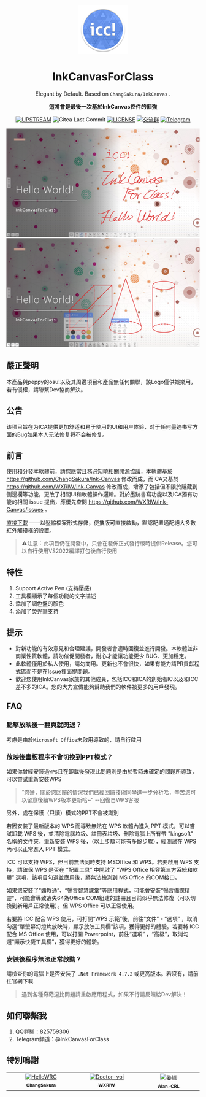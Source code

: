<div align="center">

<img src="icc.png" width="128">

# InkCanvasForClass

Elegant by Default. Based on `ChangSakura/InkCanvas` .

**這將會是最後一次基於InkCanvas控件的倔強**

[![UPSTREAM](https://img.shields.io/badge/UpStream-ChangSakura%2FInk--Canvas-red.svg "LICENSE")](https://github.com/ChangSakura/Ink-Canvas)
![Gitea Last Commit](https://img.shields.io/gitea/last-commit/kriastans/InkCanvasForClass?gitea_url=https%3A%2F%2Fgitea.bliemhax.com%2F)
[![LICENSE](https://img.shields.io/badge/License-GPL--3.0-red.svg "LICENSE")](https://gitea.bliemhax.com/kriastans/InkCanvasForClass/src/branch/master/LICENSE)
[![交流群](https://img.shields.io/badge/-%E4%BA%A4%E6%B5%81%E7%BE%A4%20825759306-blue?style=flat&logo=TencentQQ)]()
[![Telegram](https://img.shields.io/badge/-Telegram%20@InkCanvasForClass-blue?style=flat&logo=Telegram)](https://t.me/InkCanvasForClass)

![Screenshot-1](./Images/icc1.png)
![Screenshot-2](./Images/icc2.png)

</div>

## 嚴正聲明
本產品與peppy的osu!以及其周邊項目和產品無任何關聯，該Logo僅供娛樂用，若有侵權，請聯繫Dev協商解決。

## 公告
该项目旨在为ICA提供更加舒适和易于使用的UI和用户体验，对于任何墨迹书写方面的Bug如果本人无法修复将不会被修复。

## 前言
使用和分發本軟體前，請您應當且務必知曉相關開源協議，本軟體基於 https://github.com/ChangSakura/Ink-Canvas 修改而成，而ICA又基於 https://github.com/WXRIW/Ink-Canvas 修改而成，增添了包括但不限於隱藏到側邊欄等功能，更改了相關UI和軟體操作邏輯。對於墨跡書寫功能以及ICA獨有功能的相關 issue 提出，應優先查閱 https://github.com/WXRIW/Ink-Canvas/issues 。

[直接下載](https://gitea.bliemhax.com/kriastans/InkCanvasForClass/releases "Latest Releases")
——以壓縮檔案形式存儲，便攜版可直接啟動，默認配置適配絕大多數紅外觸摸框的設置。

> ⚠️注意：此項目仍在開發中，只會在發佈正式發行版時提供Release。您可以自行使用VS2022編譯打包後自行使用

## 特性
1. Support Active Pen (支持壓感)
2. 工具欄顯示了每個功能的文字描述
3. 添加了調色盤的顏色
4. 添加了熒光筆支持

## 提示
- 對新功能的有效意見和合理建議，開發者會適時回復並進行開發。本軟體並非商業性質軟體，請勿催促開發者，耐心才能讓功能更少 BUG、更加穩定。
- 此軟體僅用於私人使用，請勿商用。更新也不會很快，如果有能力請PR貢獻程式碼而不是在Issue裡面提問題。
- 歡迎您使用InkCanvas家族的其他成員，包括ICC和ICA的創始者IC以及和ICC差不多的ICA。您的大力宣傳能夠幫助我們的軟件被更多的用戶發現。

## FAQ

### 點擊放映後一翻頁就閃退？
考慮是由於`Microsoft Office`未啟用導致的，請自行啟用

### 放映後畫板程序不會切換到PPT模式？
如果你曾經安裝過`WPS`且在卸載後發現此問題則是由於暫時未確定的問題所導致，可以嘗試重新安裝WPS
> “您好，關於您回饋的情況我們已經回饋技術同學進一步分析哈，辛苦您可以留意後續WPS版本更新哈~” --回復自WPS客服

另外，處在保護（只讀）模式的PPT不會被識別

若因安裝了最新版本的 WPS 而導致無法在 WPS 軟體內進入 PPT 模式，可以嘗試卸載 WPS 後，並清除電腦垃圾、註冊表垃圾、刪除電腦上所有帶 "kingsoft" 名稱的文件夾，重新安裝 WPS 後，（以上步驟可能有多餘步驟），經測試在 WPS 內可以正常進入 PPT 模式。

ICC 可以支持 WPS，但目前無法同時支持 MSOffice 和 WPS。若要啟用 WPS 支持，請確保 WPS 是否在 “配置工具” 中開啟了 “WPS Office 相容第三方系統和軟體” 選項，該項目勾選並應用後，將無法檢測到 MS Office 的COM接口。

如果您安裝了“贛教通”、“暢言智慧課堂”等應用程式，可能會安裝“暢言備課精靈”，可能會導致遺失64為Office COM組建的註冊且目前似乎無法修復（可以切換到新用戶正常使用）。但 WPS Office 可以正常使用。

若要將 ICC 配合 WPS 使用，可打開“WPS 示範”後，前往“文件” - “選項” ，取消勾選“單螢幕幻燈片放映時，顯示放映工具欄”該項，獲得更好的體驗。若要將 ICC 配合 MS Office 使用，可以打開 Powerpoint，前往“選項” ，“高級”，取消勾選“顯示快捷工具欄”，獲得更好的體驗。

### **安裝後**程序無法正常啟動？
請檢查你的電腦上是否安裝了 `.Net Framework 4.7.2` 或更高版本。若沒有，請前往官網下載  

> 遇到各種奇葩逗比問題請重啟應用程式，如果不行請反饋給Dev解決！

## 如何聯繫我
1. QQ群聊：825759306
2. Telegram頻道：@InkCanvasForClass

## 特別鳴謝

<table>
    <tbody>
        <tr>
            <td align="center" valign="top" width="14.28%"><a href="https://github.com/ChangSakura"><img
                        src="https://avatars.githubusercontent.com/u/90511645?v=4" width="100px;"
                        alt="HelloWRC" /><br /><sub><b>ChangSakura</b></sub></a></td>
            <td align="center" valign="top" width="14.28%"><a href="https://github.com/WXRIW"><img
                        src="https://avatars.githubusercontent.com/u/62491584?v=4" width="100px;"
                        alt="Doctor-yoi" /><br /><sub><b>WXRIW</b></sub></a></td>
            <td align="center" valign="top" width="14.28%"><a href="https://github.com/Alan-CRL"><img
                        src="https://avatars.githubusercontent.com/u/92425617?v=4" width="100px;"
                        alt="姜胤" /><br /><sub><b>Alan-CRL</b></sub></a></td>
        </tr>
    </tbody>
</table>